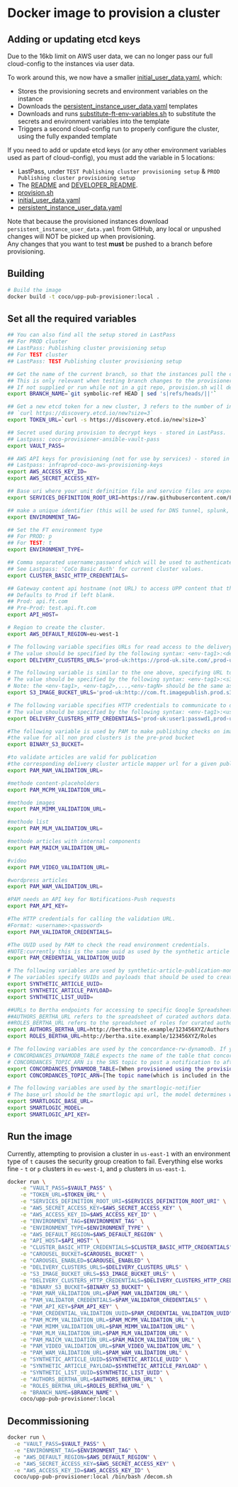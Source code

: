 Docker image to provision a cluster
===================================

Adding or updating etcd keys
----------------------------

Due to the 16kb limit on AWS user data, we can no longer pass our full cloud-config to the instances via user data.

To work around this, we now have a smaller [initial_user_data.yaml](https://github.com/Financial-Times/upp-provisioners/blob/master/upp-pub-provisioner/ansible/userdata/initial_user_data.yaml), which:

* Stores the provisioning secrets and environment variables on the instance
* Downloads the [persistent_instance_user_data.yaml](https://github.com/Financial-Times/upp-provisioners/blob/master/upp-pub-provisioner/ansible/userdata/persistent_instance_user_data.yaml) templates
* Downloads and runs [substitute-ft-env-variables.sh](https://github.com/Financial-Times/upp-provisioners/blob/master/upp-pub-provisioner/sh/substitute-ft-env-variables.sh) to substitute the secrets and environment variables into the template
* Triggers a second cloud-config run to properly configure the cluster, using the fully expanded template

If you need to add or update etcd keys (or any other environment variables used as part of cloud-config), you must add the variable in 5 locations:

* LastPass, under `TEST Publishing cluster provisioning setup` & `PROD Publishing cluster provisioning setup`
* The [README](https://github.com/Financial-Times/upp-provisioners/blob/master/upp-pub-provisioner/README.md) and [DEVELOPER_README](https://github.com/Financial-Times/upp-provisioners/blob/master/upp-pub-provisioner/DEVELOPER_README.md).
* [provision.sh](https://github.com/Financial-Times/upp-provisioners/blob/master/upp-pub-provisioner/provision.sh)
* [initial_user_data.yaml](https://github.com/Financial-Times/upp-provisioners/blob/master/upp-pub-provisioner/ansible/userdata/initial_user_data.yaml)
* [persistent_instance_user_data.yaml](https://github.com/Financial-Times/upp-provisioners/blob/master/upp-pub-provisioner/ansible/userdata/persistent_instance_user_data.yaml)

Note that because the provisioned instances download `persistent_instance_user_data.yaml` from GitHub, any local or unpushed changes will NOT be picked up when provisioning.  
Any changes that you want to test **must** be pushed to a branch before provisioning.

Building
--------

```bash
# Build the image
docker build -t coco/upp-pub-provisioner:local .
```


Set all the required variables
------------------------------

```bash
## You can also find all the setup stored in LastPass
## For PROD cluster
## LastPass: Publishing cluster provisioning setup
## For TEST cluster
## LastPass: TEST Publishing cluster provisioning setup

## Get the name of the current branch, so that the instances pull the correct user data templates
## This is only relevant when testing branch changes to the provisioner itself - not required for normal provisioning
## If not supplied or run while not in a git repo, provision.sh will default to master
export BRANCH_NAME=`git symbolic-ref HEAD | sed 's|refs/heads/||'`

## Get a new etcd token for a new cluster, 3 refers to the number of initial boxes in the cluster:
## `curl https://discovery.etcd.io/new?size=3`
export TOKEN_URL=`curl -s https://discovery.etcd.io/new?size=3`

## Secret used during provision to decrypt keys - stored in LastPass.
## Lastpass: coco-provisioner-ansible-vault-pass
export VAULT_PASS=

## AWS API keys for provisioning (not for use by services) - stored in LastPass.
## Lastpass: infraprod-coco-aws-provisioning-keys
export AWS_ACCESS_KEY_ID=
export AWS_SECRET_ACCESS_KEY=

## Base uri where your unit definition file and service files are expected to be.
export SERVICES_DEFINITION_ROOT_URI=https://raw.githubusercontent.com/Financial-Times/pub-service-files/master/

## make a unique identifier (this will be used for DNS tunnel, splunk, AWS tags)
export ENVIRONMENT_TAG=

## Set the FT environment type
## For PROD: p
## For TEST: t
export ENVIRONMENT_TYPE=

## Comma separated username:password which will be used to authenticate(Basic auth) when connecting to the cluster over https.
## See Lastpass: 'CoCo Basic Auth' for current cluster values.
export CLUSTER_BASIC_HTTP_CREDENTIALS=

## Gateway content api hostname (not URL) to access UPP content that the cluster read endpoints (e.g. CPR & CPR-preview) are mapped to.
## Defaults to Prod if left blank.
## Prod: api.ft.com
## Pre-Prod: test.api.ft.com
export API_HOST=

# Region to create the cluster.
export AWS_DEFAULT_REGION=eu-west-1

# The following variable specifies URLs for read access to the delivery clusters, which are required by publishing monitoring services.
# The value should be specified by the following syntax: <env-tag1>:<delivery-cluster-url1>,<env-tag2>:<delivery-cluster-url2>,...,<env-tagN>:<delivery-cluster-urlN>
export DELIVERY_CLUSTERS_URLS='prod-uk:https://prod-uk.site.com/,prod-us:https://prod-uk.site.com/'

# The following variable is similar to the one above, specifying URL to S3 buckets required for image binary publish monitoring checks.
# The value should be specified by the following syntax: <env-tag1>:<s3-url1>,<env-tag2>:<s3-url2>,...,<env-tagN>:<s3-urlN>
# Note: the <env-tag1>, <env-tag2>,...,<env-tagN> should be the same as for DELIVERY_CLUSTERS_URLS environment variable
export S3_IMAGE_BUCKET_URLS='prod-uk:http://com.ft.imagepublish.prod.s3.amazonaws.com/,prod-us:http://com.ft.imagepublish.prod-us.s3.amazonaws.com/'

# The following variable specifies HTTP credentials to communicate to delivery clusters.
# The value should be specified by the following syntax: <env-tag1>:<username1>:<password1>,<env-tag2>:<username2>:<password2>,...,<env-tagN>:<usernameN>:<passwordN>
export DELIVERY_CLUSTERS_HTTP_CREDENTIALS='prod-uk:user1:passwd1,prod-us:user2:passwd2'

#The following variable is used by PAM to make publishing checks on images
#the value for all non prod clusters is the pre-prod bucket
export BINARY_S3_BUCKET=

#to validate articles are valid for publication
#the corresponding delivery cluster article mapper url for a given publish cluster.
export PAM_MAM_VALIDATION_URL=

#methode content-placeholders
export PAM_MCPM_VALIDATION_URL=

#methode images
export PAM_MIMM_VALIDATION_URL=

#methode list
export PAM_MLM_VALIDATION_URL=

#methode articles with internal components
export PAM_MAICM_VALIDATION_URL=

#video
export PAM_VIDEO_VALIDATION_URL=

#wordpress articles
export PAM_WAM_VALIDATION_URL=

#PAM needs an API key for Notifications-Push requests
export PAM_API_KEY=

#The HTTP credentials for calling the validation URL.
#Format: <username>:<password>
export PAM_VALIDATOR_CREDENTIALS=

#The UUID used by PAM to check the read environment credentials.
#NOTE:currently this is the same uuid as used by the synthetic article monitor resource uuid and so guaranteed to exist.
export PAM_CREDENTIAL_VALIDATION_UUID

# The following variables are used by synthetic-article-publication-monitor and synthetic-list-publication-monitor in order to check the publication pipeline for articles and lists.
# The variables specify UUIDs and payloads that should be used to create synthetic publications by the two services.
export SYNTHETIC_ARTICLE_UUID=
export SYNTHETIC_ARTICLE_PAYLOAD=
export SYNTHETIC_LIST_UUID=

##URLs to Bertha endpoints for accessing to specific Google Spreadsheet data. Used in publishing cluster
##AUTHORS_BERTHA_URL refers to the spreadsheet of curated authors data.
##ROLES_BERTHA_URL refers to the spreadsheet of roles for curated authors.
export AUTHORS_BERTHA_URL=http://bertha.site.example/123456XYZ/Authors
export ROLES_BERTHA_URL=http://bertha.site.example/123456XYZ/Roles

# The following variables are used by the concordance-rw-dynamodb. If you leave them blank the service will be unhealthy
# CONCORDANCES_DYNAMODB_TABLE expects the name of the table that concordances will be written too.
# CONCORDANCES_TOPIC_ARN is the SNS topic to post a notification to after successful write to db.
export CONCORDANCES_DYNAMODB_TABLE=[When provisioned using the provisioner follows the naming convention upp-concordance-store-{env}]
export CONCORDANCES_TOPIC_ARN=[The topic name(which is included in the ARN) follows the naming convention upp-concept-publishing-{env}-SNSTopic]

# The following variables are used by the smartlogic-notifier
# The base_url should be the smartlogic api url, the model determines which workflow is your source of truth and the api key is used in place of basic auth
export SMARTLOGIC_BASE_URL=
export SMARTLOGIC_MODEL=
export SMARTLOGIC_API_KEY=
```

Run the image
-------------

Currently, attempting to provision a cluster in `us-east-1` with an environment type of `t` causes the security group creation to fail.
Everything else works fine - `t` or `p` clusters in `eu-west-1`, and `p` clusters in `us-east-1`.

```bash
docker run \
    -e "VAULT_PASS=$VAULT_PASS" \
    -e "TOKEN_URL=$TOKEN_URL" \
    -e "SERVICES_DEFINITION_ROOT_URI=$SERVICES_DEFINITION_ROOT_URI" \
    -e "AWS_SECRET_ACCESS_KEY=$AWS_SECRET_ACCESS_KEY" \
    -e "AWS_ACCESS_KEY_ID=$AWS_ACCESS_KEY_ID" \
    -e "ENVIRONMENT_TAG=$ENVIRONMENT_TAG" \
    -e "ENVIRONMENT_TYPE=$ENVIRONMENT_TYPE" \
    -e "AWS_DEFAULT_REGION=$AWS_DEFAULT_REGION" \
    -e "API_HOST=$API_HOST" \
    -e "CLUSTER_BASIC_HTTP_CREDENTIALS=$CLUSTER_BASIC_HTTP_CREDENTIALS" \
    -e "CAROUSEL_BUCKET=$CAROUSEL_BUCKET" \
    -e "CAROUSEL_ENABLED=$CAROUSEL_ENABLED" \
    -e "DELIVERY_CLUSTERS_URLS=$DELIVERY_CLUSTERS_URLS" \
    -e "S3_IMAGE_BUCKET_URLS=$S3_IMAGE_BUCKET_URLS" \
    -e "DELIVERY_CLUSTERS_HTTP_CREDENTIALS=$DELIVERY_CLUSTERS_HTTP_CREDENTIALS" \
    -e "BINARY_S3_BUCKET=$BINARY_S3_BUCKET" \
    -e "PAM_MAM_VALIDATION_URL=$PAM_MAM_VALIDATION_URL" \
    -e "PAM_VALIDATOR_CREDENTIALS=$PAM_VALIDATOR_CREDENTIALS" \
    -e "PAM_API_KEY=$PAM_API_KEY" \
    -e "PAM_CREDENTIAL_VALIDATION_UUID=$PAM_CREDENTIAL_VALIDATION_UUID" \
    -e "PAM_MCPM_VALIDATION_URL=$PAM_MCPM_VALIDATION_URL" \
    -e "PAM_MIMM_VALIDATION_URL=$PAM_MIMM_VALIDATION_URL" \
    -e "PAM_MLM_VALIDATION_URL=$PAM_MLM_VALIDATION_URL" \
    -e "PAM_MAICM_VALIDATION_URL=$PAM_MAICM_VALIDATION_URL" \
    -e "PAM_VIDEO_VALIDATION_URL=$PAM_VIDEO_VALIDATION_URL" \
    -e "PAM_WAM_VALIDATION_URL=$PAM_WAM_VALIDATION_URL" \
    -e "SYNTHETIC_ARTICLE_UUID=$SYNTHETIC_ARTICLE_UUID" \
    -e "SYNTHETIC_ARTICLE_PAYLOAD=$SYNTHETIC_ARTICLE_PAYLOAD" \
    -e "SYNTHETIC_LIST_UUID=$SYNTHETIC_LIST_UUID" \
    -e "AUTHORS_BERTHA_URL=$AUTHORS_BERTHA_URL" \
    -e "ROLES_BERTHA_URL=$ROLES_BERTHA_URL" \
    -e "BRANCH_NAME=$BRANCH_NAME" \
    coco/upp-pub-provisioner:local
```

Decommissioning
---------------

```bash
docker run \
  -e "VAULT_PASS=$VAULT_PASS" \
  -e "ENVIRONMENT_TAG=$ENVIRONMENT_TAG" \
  -e "AWS_DEFAULT_REGION=$AWS_DEFAULT_REGION" \
  -e "AWS_SECRET_ACCESS_KEY=$AWS_SECRET_ACCESS_KEY" \
  -e "AWS_ACCESS_KEY_ID=$AWS_ACCESS_KEY_ID" \
  coco/upp-pub-provisioner:local /bin/bash /decom.sh
```

